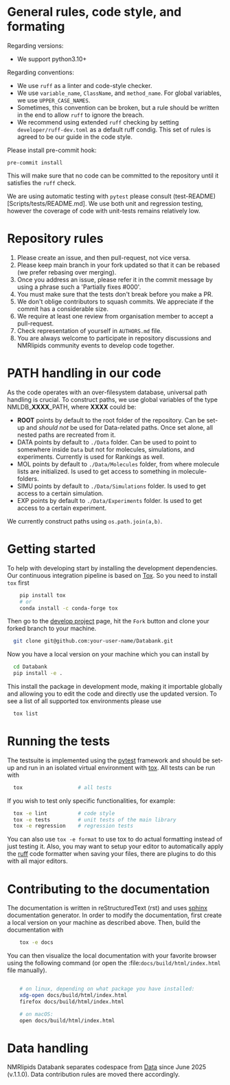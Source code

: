 # General rules, code style, and formating

Regarding versions:
- We support python3.10+

Regarding conventions:
- We use `ruff` as a linter and code-style checker.
- We use `variable_name`, `ClassName`, and `method_name`. For global variables, we use `UPPER_CASE_NAMES`.
- Sometimes, this convention can be broken, but a rule should be written in the end to allow `ruff` to ignore the breach.
- We recommend using extended `ruff` checking by setting `developer/ruff-dev.toml` as a default ruff condig. This set of rules is agreed to be our guide in the code style. 

Please install pre-commit hook:
```
pre-commit install
```
This will make sure that no code can be committed to the repository until it satisfies the `ruff` check.

We are using automatic testing with `pytest` please consult (test-README)[Scripts/tests/README.md]. We use both unit and regression testing, however the coverage of code with unit-tests remains relatively low.

# Repository rules

1. Please create an issue, and then pull-request, not vice versa.
2. Please keep main branch in your fork updated so that it can be rebased (we prefer rebasing over merging).
3. Once you address an issue, please refer it in the commit message by using a phrase such a 'Partially fixes #000'.
4. You must make sure that the tests don't break before you make a PR.
5. We don't oblige contributors to squash commits. We appreciate if the commit has a considerable size.
6. We require at least one review from organisation member to accept a pull-request.
7. Check representation of yourself in `AUTHORS.md` file.
8. You are always welcome to participate in repository discussions and NMRlipids community events to develop code together.

# PATH handling in our code

As the code operates with an over-filesystem database, universal path handling is crucial. To construct paths, we use global variables of the type NMLDB\_**XXXX**\_PATH, where **XXXX** could be:

- **ROOT** points by default to the root folder of the repository. Can be set-up and _should not_ be used for Data-related paths. Once set alone, all nested paths are recreated from it.
- DATA points by default to `./Data` folder. Can be used to point to somewhere inside `Data` but not for molecules, simulations, and experiments. Currently is used for Rankings as well.
- MOL points by default to `./Data/Molecules` folder, from where molecule lists are initialized. Is used to get access to something in molecule-folders.
- SIMU points by default to `./Data/Simulations` folder. Is used to get access to a certain simulation.
- EXP points by default to `./Data/Experiments` folder. Is used to get access to a certain experiment.

We currently construct paths using `os.path.join(a,b)`.

#  Getting started

To help with developing start by installing the development dependencies. Our continuous
integration pipeline is based on [Tox](https://tox.readthedocs.io/en/latest/). So you
need to install `tox` first

```bash
    pip install tox
    # or
    conda install -c conda-forge tox
```

Then go to the [develop project](https://github.com/NMRLipids/Databank/) page, hit the
``Fork`` button and clone your forked branch to your machine.

```bash
  git clone git@github.com:your-user-name/Databank.git
```

Now you have a local version on your machine which you can install by

```bash
  cd Databank
  pip install -e .
```

This install the package in development mode, making it importable globally and allowing
you to edit the code and directly use the updated version. To see a list of all
supported tox environments please use

```bash
  tox list
```

# Running the tests

The testsuite is implemented using the [pytest](https://docs.pytest.org/en/stable/)
framework and should be set-up and run in an isolated virtual environment with
[tox](https://tox.readthedocs.io/en/latest/). All tests can be run with

```bash
  tox                  # all tests
```

If you wish to test only specific functionalities, for example:

```bash
  tox -e lint          # code style
  tox -e tests         # unit tests of the main library
  tox -e regression    # regression tests
```

You can also use `tox -e format` to use tox to do actual formatting instead of just
testing it. Also, you may want to setup your editor to automatically apply the
[ruff](https://ruff.rs/docs/) code formatter when saving your files, there are plugins
to do this with all major editors.

# Contributing to the documentation

The documentation is written in reStructuredText (rst) and uses
[sphinx](https://www.sphinx-doc.org) documentation generator. In order to modify the
documentation, first create a local version on your machine as described above. Then,
build the documentation with

```bash
    tox -e docs
```

You can then visualize the local documentation with your favorite browser using the
following command (or open the :file:`docs/build/html/index.html` file manually).

```bash

    # on linux, depending on what package you have installed:
    xdg-open docs/build/html/index.html
    firefox docs/build/html/index.html

    # on macOS:
    open docs/build/html/index.html
```

# Data handling

NMRlipids Databank separates codespace from
[Data](https://github.com/NMRLipids/BilayerData) since June 2025 (v.1.1.0). Data
contribution rules are moved there accordingly.

